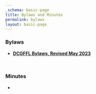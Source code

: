 ```yaml
---
_schema: basic-page
title: Bylaws and Minutes
permalink: bylaws
layout: basic-page
---
```

### Bylaws

* [**DCGFFL Bylaws, Revised May 2023**](https://drive.google.com/file/d/1GfE-kesv5N24qadrYPJhOzZ0aS0WlPCd/view?usp=drive_link "DCGFFL Bylaws, Revised May 2023")

  &nbsp;

### Minutes

* &nbsp;
